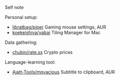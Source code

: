 Self note

Personal setup:
- [libratbag/piper](https://github.com/libratbag/piper) Gaming mouse settings, AUR
- [koekeishiya/yabai](https://github.com/koekeishiya/yabai) Tiling Manager for Mac

Data gathering:
- [chubin/rate.sx](https://github.com/chubin/rate.sx) Crypto prices

Language-learning tool:
- [Ajatt-Tools/mpvacious](https://github.com/Ajatt-Tools/mpvacious) Subtitle to clipboard, AUR

